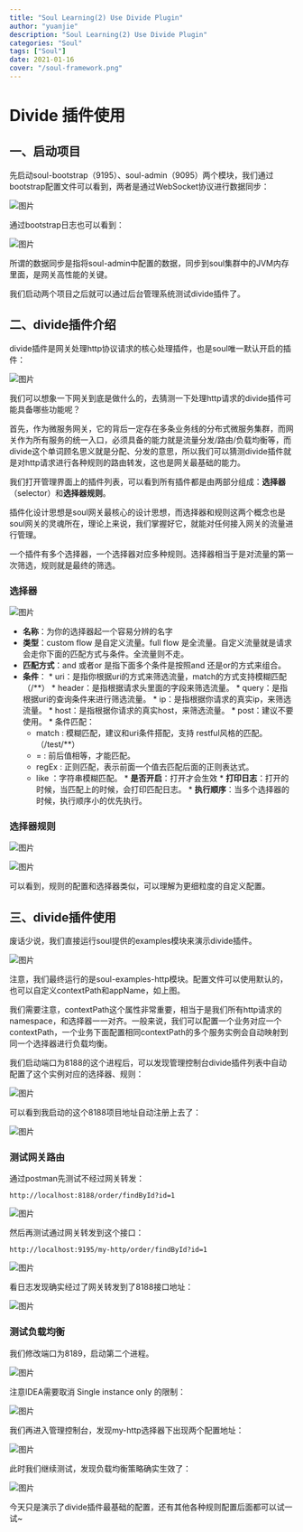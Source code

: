 ```yaml
---
title: "Soul Learning(2) Use Divide Plugin"
author: "yuanjie"
description: "Soul Learning(2) Use Divide Plugin"
categories: "Soul"
tags: ["Soul"]
date: 2021-01-16
cover: "/soul-framework.png"
---
```


# Divide 插件使用

## 一、启动项目

先启动soul-bootstrap（9195）、soul-admin（9095）两个模块，我们通过bootstrap配置文件可以看到，两者是通过WebSocket协议进行数据同步：

![图片](/img/soul/yuanjie/01.png)

通过bootstrap日志也可以看到：

![图片](/img/soul/yuanjie/02.png)

所谓的数据同步是指将soul-admin中配置的数据，同步到soul集群中的JVM内存里面，是网关高性能的关键。

我们启动两个项目之后就可以通过后台管理系统测试divide插件了。

## 二、divide插件介绍

divide插件是网关处理http协议请求的核心处理插件，也是soul唯一默认开启的插件：

![图片](/img/soul/yuanjie/03.png)

我们可以想象一下网关到底是做什么的，去猜测一下处理http请求的divide插件可能具备哪些功能呢？

首先，作为微服务网关，它的背后一定存在多条业务线的分布式微服务集群，而网关作为所有服务的统一入口，必须具备的能力就是流量分发/路由/负载均衡等，而divide这个单词顾名思义就是分配、分发的意思，所以我们可以猜测divide插件就是对http请求进行各种规则的路由转发，这也是网关最基础的能力。

我们打开管理界面上的插件列表，可以看到所有插件都是由两部分组成：**选择器**（selector）和**选择器规则**。

插件化设计思想是soul网关最核心的设计思想，而选择器和规则这两个概念也是soul网关的灵魂所在，理论上来说，我们掌握好它，就能对任何接入网关的流量进行管理。

一个插件有多个选择器，一个选择器对应多种规则。选择器相当于是对流量的第一次筛选，规则就是最终的筛选。

### 选择器

![图片](/img/soul/yuanjie/04.png)

   * **名称**：为你的选择器起一个容易分辨的名字
   * **类型**：custom flow 是自定义流量。full flow 是全流量。自定义流量就是请求会走你下面的匹配方式与条件。全流量则不走。
   * **匹配方式**：and 或者or 是指下面多个条件是按照and 还是or的方式来组合。
   * **条件**：
    * uri：是指你根据uri的方式来筛选流量，match的方式支持模糊匹配（/**）
    * header：是指根据请求头里面的字段来筛选流量。
    * query：是指根据uri的查询条件来进行筛选流量。
    * ip：是指根据你请求的真实ip，来筛选流量。
    * host：是指根据你请求的真实host，来筛选流量。
    * post：建议不要使用。
    * 条件匹配：
        * match : 模糊匹配，建议和uri条件搭配，支持 restful风格的匹配。（/test/**）
        * = : 前后值相等，才能匹配。
        * regEx : 正则匹配，表示前面一个值去匹配后面的正则表达式。
        * like ：字符串模糊匹配。
    * **是否开启**：打开才会生效
    * **打印日志**：打开的时候，当匹配上的时候，会打印匹配日志。
    * **执行顺序**：当多个选择器的时候，执行顺序小的优先执行。
### 选择器规则

![图片](/img/soul/yuanjie/05.png)

![图片](/img/soul/yuanjie/06.png)

可以看到，规则的配置和选择器类似，可以理解为更细粒度的自定义配置。

## 三、divide插件使用

废话少说，我们直接运行soul提供的examples模块来演示divide插件。

![图片](/img/soul/yuanjie/07.png)

注意，我们最终运行的是soul-examples-http模块。配置文件可以使用默认的，也可以自定义contextPath和appName，如上图。

我们需要注意，contextPath这个属性非常重要，相当于是我们所有http请求的namespace，和选择器一一对齐。一般来说，我们可以配置一个业务对应一个contextPath，一个业务下面配置相同contextPath的多个服务实例会自动映射到同一个选择器进行负载均衡。

我们启动端口为8188的这个进程后，可以发现管理控制台divide插件列表中自动配置了这个实例对应的选择器、规则：

![图片](/img/soul/yuanjie/08.png)

可以看到我启动的这个8188项目地址自动注册上去了：

![图片](/img/soul/yuanjie/09.png)

### 测试网关路由

通过postman先测试不经过网关转发：

```plain
http://localhost:8188/order/findById?id=1
```
![图片](/img/soul/yuanjie/10.png)

然后再测试通过网关转发到这个接口：

```plain
http://localhost:9195/my-http/order/findById?id=1
```
![图片](/img/soul/yuanjie/11.png)

看日志发现确实经过了网关转发到了8188接口地址：

![图片](/img/soul/yuanjie/12.png)

### 测试负载均衡

我们修改端口为8189，启动第二个进程。

![图片](/img/soul/yuanjie/13.png)

注意IDEA需要取消 Single instance only 的限制：

![图片](/img/soul/yuanjie/14.png)

我们再进入管理控制台，发现my-http选择器下出现两个配置地址：

![图片](/img/soul/yuanjie/15.png)

此时我们继续测试，发现负载均衡策略确实生效了：

![图片](/img/soul/yuanjie/16.png)

今天只是演示了divide插件最基础的配置，还有其他各种规则配置后面都可以试一试~

